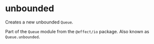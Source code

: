 # unbounded

Creates a new unbounded `Queue`.

Part of the `Queue` module from the `@effect/io` package. Also known as `Queue.unbounded`.
